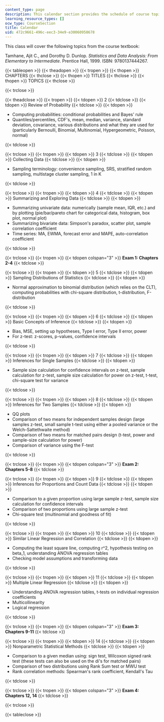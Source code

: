 ```yaml
---
content_type: page
description: This calendar section provides the schedule of course topics.
learning_resource_types: []
ocw_type: CourseSection
title: Calendar
uid: 472c9661-496c-eec3-34e9-e30060958678
---
```


This class will cover the following topics from the course textbook:

Tamhane, Ajit C., and Dorothy D. Dunlop. _Statistics and Data Analysis: From Elementary to Intermediate_. Prentice Hall, 1999. ISBN: 9780137444267.

{{< tableopen >}}
{{< theadopen >}}
{{< tropen >}}
{{< thopen >}}
CHAPTERS
{{< thclose >}}
{{< thopen >}}
TITLES
{{< thclose >}}
{{< thopen >}}
TOPICS
{{< thclose >}}

{{< trclose >}}

{{< theadclose >}}
{{< tropen >}}
{{< tdopen >}}
2
{{< tdclose >}}
{{< tdopen >}}
Review of Probability
{{< tdclose >}}
{{< tdopen >}}


*   Computing probabilities: conditional probabilities and Bayes' rule
*   Quantiles/percentiles, CDF's, mean, median, variance, standard deviation, covariance, various distributions and what they are used for (particularly Bernoulli, Binomial, Multinomial, Hypergeometric, Poisson, normal)


{{< tdclose >}}

{{< trclose >}}
{{< tropen >}}
{{< tdopen >}}
3
{{< tdclose >}}
{{< tdopen >}}
Collecting Data
{{< tdclose >}}
{{< tdopen >}}


*   Sampling terminology: convenience sampling, SRS, stratified random sampling, multistage cluster sampling, 1 in K


{{< tdclose >}}

{{< trclose >}}
{{< tropen >}}
{{< tdopen >}}
4
{{< tdclose >}}
{{< tdopen >}}
Summarizing and Exploring Data
{{< tdclose >}}
{{< tdopen >}}


*   Summarizing univariate data: numerically (sample mean, IQR, etc.) and by plotting (pie/bar/pareto chart for categorical data, histogram, box plot, normal plot)
*   Summarizing bivariate data: Simpson's paradox, scatter plot, sample correlation coefficient
*   Time series: MA, EWMA, forecast error and MAPE, auto-correlation coefficient


{{< tdclose >}}

{{< trclose >}}
{{< tropen >}}
{{< tdopen colspan="3" >}}
**Exam 1: Chapters 2-4**
{{< tdclose >}}

{{< trclose >}}
{{< tropen >}}
{{< tdopen >}}
5
{{< tdclose >}}
{{< tdopen >}}
Sampling Distributions of Statistics
{{< tdclose >}}
{{< tdopen >}}


*   Normal approximation to binomial distribution (which relies on the CLT), computing probabilities with chi-square distribution, t-distribution, F-distribution


{{< tdclose >}}

{{< trclose >}}
{{< tropen >}}
{{< tdopen >}}
6
{{< tdclose >}}
{{< tdopen >}}
Basic Concepts of Inference
{{< tdclose >}}
{{< tdopen >}}


*   Bias, MSE, setting up hypotheses, Type I error, Type II error, power
*   For z-test: z-scores, p-values, confidence intervals


{{< tdclose >}}

{{< trclose >}}
{{< tropen >}}
{{< tdopen >}}
7
{{< tdclose >}}
{{< tdopen >}}
Inferences for Single Samples
{{< tdclose >}}
{{< tdopen >}}


*   Sample size calculation for confidence intervals on z-test, sample calculation for z-test, sample size calculation for power on z-test, t-test, chi-square test for variance


{{< tdclose >}}

{{< trclose >}}
{{< tropen >}}
{{< tdopen >}}
8
{{< tdclose >}}
{{< tdopen >}}
Inferences for Two Samples
{{< tdclose >}}
{{< tdopen >}}


*   QQ plots
*   Comparison of two means for independent samples design (large samples z-test, small sample t-test using either a pooled variance or the Welch-Sattethwaite method)
*   Comparison of two means for matched pairs design (t-test, power and sample-size calculation for power)
*   Comparison of variance using the F-test


{{< tdclose >}}

{{< trclose >}}
{{< tropen >}}
{{< tdopen colspan="3" >}}
**Exam 2: Chapters 5-8**
{{< tdclose >}}

{{< trclose >}}
{{< tropen >}}
{{< tdopen >}}
9
{{< tdclose >}}
{{< tdopen >}}
Inferences for Proportions and Count Data
{{< tdclose >}}
{{< tdopen >}}


*   Comparison to a given proportion using large sample z-test, sample size calculation for confidence intervals
*   Comparison of two proportions using large sample z-test
*   Chi-square test (multinomial and goodness of fit)


{{< tdclose >}}

{{< trclose >}}
{{< tropen >}}
{{< tdopen >}}
10
{{< tdclose >}}
{{< tdopen >}}
Similar Linear Regression and Correlation
{{< tdclose >}}
{{< tdopen >}}


*   Computing the least square line, computing r^2, hypothesis testing on beta\_1, understanding ANOVA regression tables
*   Checking model assumptions and transforming data


{{< tdclose >}}

{{< trclose >}}
{{< tropen >}}
{{< tdopen >}}
11
{{< tdclose >}}
{{< tdopen >}}
Multiple Linear Regression
{{< tdclose >}}
{{< tdopen >}}


*   Understanding ANOVA regression tables, t-tests on individual regression coefficients
*   Multicollinearity
*   Logical regression


{{< tdclose >}}

{{< trclose >}}
{{< tropen >}}
{{< tdopen colspan="3" >}}
**Exam 3: Chapters 9-11**
{{< tdclose >}}

{{< trclose >}}
{{< tropen >}}
{{< tdopen >}}
14
{{< tdclose >}}
{{< tdopen >}}
Nonparametric Statistical Methods
{{< tdclose >}}
{{< tdopen >}}


*   Comparison to a given median using: sign test, Wilcoxon signed rank test (these tests can also be used on the di's for matched pairs)
*   Comparison of two distributions using Rank Sum test or MWU test
*   Rank correlation methods: Spearman's rank coefficient, Kendall's Tau


{{< tdclose >}}

{{< trclose >}}
{{< tropen >}}
{{< tdopen colspan="3" >}}
**Exam 4: Chapters 12, 14**
{{< tdclose >}}

{{< trclose >}}

{{< tableclose >}}